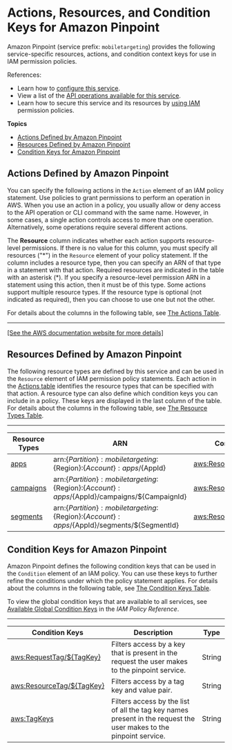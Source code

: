 # Actions, Resources, and Condition Keys for Amazon Pinpoint<a name="list_amazonpinpoint"></a>

Amazon Pinpoint \(service prefix: `mobiletargeting`\) provides the following service\-specific resources, actions, and condition context keys for use in IAM permission policies\.

References:
+ Learn how to [configure this service](https://docs.aws.amazon.com/pinpoint/latest/developerguide/)\.
+ View a list of the [API operations available for this service](https://docs.aws.amazon.com/pinpoint/latest/apireference/)\.
+ Learn how to secure this service and its resources by [using IAM](https://docs.aws.amazon.com/pinpoint/latest/developerguide/permissions-actions.html#permissions-actions-apiactions) permission policies\.

**Topics**
+ [Actions Defined by Amazon Pinpoint](#amazonpinpoint-actions-as-permissions)
+ [Resources Defined by Amazon Pinpoint](#amazonpinpoint-resources-for-iam-policies)
+ [Condition Keys for Amazon Pinpoint](#amazonpinpoint-policy-keys)

## Actions Defined by Amazon Pinpoint<a name="amazonpinpoint-actions-as-permissions"></a>

You can specify the following actions in the `Action` element of an IAM policy statement\. Use policies to grant permissions to perform an operation in AWS\. When you use an action in a policy, you usually allow or deny access to the API operation or CLI command with the same name\. However, in some cases, a single action controls access to more than one operation\. Alternatively, some operations require several different actions\.

The **Resource** column indicates whether each action supports resource\-level permissions\. If there is no value for this column, you must specify all resources \("\*"\) in the `Resource` element of your policy statement\. If the column includes a resource type, then you can specify an ARN of that type in a statement with that action\. Required resources are indicated in the table with an asterisk \(\*\)\. If you specify a resource\-level permission ARN in a statement using this action, then it must be of this type\. Some actions support multiple resource types\. If the resource type is optional \(not indicated as required\), then you can choose to use one but not the other\.

For details about the columns in the following table, see [The Actions Table](reference_policies_actions-resources-contextkeys.md#actions_table)\.


****  
[\[See the AWS documentation website for more details\]](http://docs.aws.amazon.com/IAM/latest/UserGuide/list_amazonpinpoint.html)

## Resources Defined by Amazon Pinpoint<a name="amazonpinpoint-resources-for-iam-policies"></a>

The following resource types are defined by this service and can be used in the `Resource` element of IAM permission policy statements\. Each action in the [Actions table](#amazonpinpoint-actions-as-permissions) identifies the resource types that can be specified with that action\. A resource type can also define which condition keys you can include in a policy\. These keys are displayed in the last column of the table\. For details about the columns in the following table, see [The Resource Types Table](reference_policies_actions-resources-contextkeys.md#resources_table)\.


****  

| Resource Types | ARN | Condition Keys | 
| --- | --- | --- | 
|   [ apps ](https://docs.aws.amazon.com/pinpoint/latest/developerguide/gettingstarted.html#gettingstarted-addapp)  |  arn:$\{Partition\}:mobiletargeting:$\{Region\}:$\{Account\}:apps/$\{AppId\}  |   [ aws:ResourceTag/$\{TagKey\} ](#amazonpinpoint-aws_ResourceTag___TagKey_)   | 
|   [ campaigns ](https://docs.aws.amazon.com/pinpoint/latest/apireference//rest-api-campaigns.html)  |  arn:$\{Partition\}:mobiletargeting:$\{Region\}:$\{Account\}:apps/$\{AppId\}/campaigns/$\{CampaignId\}  |   [ aws:ResourceTag/$\{TagKey\} ](#amazonpinpoint-aws_ResourceTag___TagKey_)   | 
|   [ segments ](https://docs.aws.amazon.com/pinpoint/latest/apireference//rest-api-segments.html)  |  arn:$\{Partition\}:mobiletargeting:$\{Region\}:$\{Account\}:apps/$\{AppId\}/segments/$\{SegmentId\}  |   [ aws:ResourceTag/$\{TagKey\} ](#amazonpinpoint-aws_ResourceTag___TagKey_)   | 

## Condition Keys for Amazon Pinpoint<a name="amazonpinpoint-policy-keys"></a>

Amazon Pinpoint defines the following condition keys that can be used in the `Condition` element of an IAM policy\. You can use these keys to further refine the conditions under which the policy statement applies\. For details about the columns in the following table, see [The Condition Keys Table](reference_policies_actions-resources-contextkeys.md#context_keys_table)\.

To view the global condition keys that are available to all services, see [Available Global Condition Keys](reference_policies_condition-keys.html#AvailableKeys) in the *IAM Policy Reference*\.


****  

| Condition Keys | Description | Type | 
| --- | --- | --- | 
|   [ aws:RequestTag/$\{TagKey\} ](https://docs.aws.amazon.com/IAM/latest/UserGuide/reference_iam-permissions.html#iam-contextkeys)  | Filters access by a key that is present in the request the user makes to the pinpoint service\. | String | 
|   [ aws:ResourceTag/$\{TagKey\} ](https://docs.aws.amazon.com/IAM/latest/UserGuide/reference_iam-permissions.html#iam-contextkeys)  | Filters access by a tag key and value pair\. | String | 
|   [ aws:TagKeys ](https://docs.aws.amazon.com/IAM/latest/UserGuide/reference_iam-permissions.html#iam-contextkeys)  | Filters access by the list of all the tag key names present in the request the user makes to the pinpoint service\. | String | 
